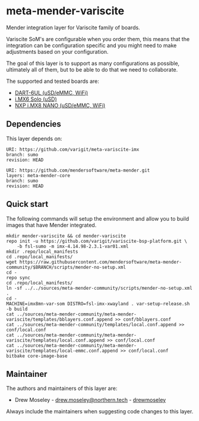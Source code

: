 # meta-mender-variscite

Mender integration layer for Variscite family of boards.

Variscite SoM's are configurable when you order them, this means that the
integration can be configuration specific and you might need to make
adjustments based on your configuration.

The goal of this layer is to support as many configurations as possible,
ultimately all of them, but to be able to do that we need to collaborate.

The supported and tested boards are:

- [DART-6UL (uSD/eMMC, WiFi)](https://hub.mender.io/t/variscite-dart-6ul/483)
- [i.MX6 Solo (uSD)](https://hub.mender.io/t/variscite-var-som-solo/467)
- [NXP i.MX8 NANO (uSD/eMMC, WiFi)](https://hub.mender.io/t/variscite-var-som-mx8m-nano-nxp-i-mx-8m-nano/1928)

## Dependencies

This layer depends on:

```
URI: https://github.com/varigit/meta-variscite-imx
branch: sumo
revision: HEAD
```

```
URI: https://github.com/mendersoftware/meta-mender.git
layers: meta-mender-core
branch: sumo
revision: HEAD
```

## Quick start

The following commands will setup the environment and allow you to build images
that have Mender integrated.


```
mkdir mender-variscite && cd mender-variscite
repo init -u https://github.com/varigit/variscite-bsp-platform.git \
    -b fsl-sumo -m imx-4.14.98-2.3.1-var01.xml
mkdir .repo/local_manifests
cd .repo/local_manifests/
wget https://raw.githubusercontent.com/mendersoftware/meta-mender-community/$BRANCH/scripts/mender-no-setup.xml
cd -
repo sync
cd .repo/local_manifests/
ln -sf ../../sources/meta-mender-community/scripts/mender-no-setup.xml .
cd -
MACHINE=imx8mn-var-som DISTRO=fsl-imx-xwayland . var-setup-release.sh -b build
cat ../sources/meta-mender-community/meta-mender-variscite/templates/bblayers.conf.append >> conf/bblayers.conf
cat ../sources/meta-mender-community/templates/local.conf.append >> conf/local.conf
cat ../sources/meta-mender-community/meta-mender-variscite/templates/local.conf.append >> conf/local.conf
cat ../sources/meta-mender-community/meta-mender-variscite/templates/local-emmc.conf.append >> conf/local.conf
bitbake core-image-base
```


## Maintainer

The authors and maintainers of this layer are:

- Drew Moseley - <drew.moseley@northern.tech> - [drewmoseley](https://github.com/drewmoseley)

Always include the maintainers when suggesting code changes to this layer.
